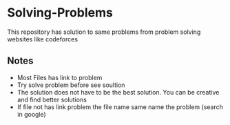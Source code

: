 # Solving-Problems
This repository has solution to same problems from problem solving websites like codeforces

## **Notes**
- Most Files has link to problem
- Try solve problem before see soultion
- The solution does not have to be the best solution. You can be creative and find better solutions
- If file not has link problem the file name same name the problem (search in google)
